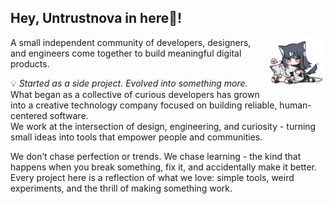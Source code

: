 ## Hey, Untrustnova in here👋!

<img src="./../icon.webp" width="95" align="right">

A small independent community of developers, designers, and engineers come together to build meaningful digital products.  

💡 *Started as a side project. Evolved into something more.*  
What began as a collective of curious developers has grown into a creative technology company focused on building reliable, human-centered software.  
We work at the intersection of design, engineering, and curiosity - turning small ideas into tools that empower people and communities.  


We don’t chase perfection or trends. We chase learning - the kind that happens when you break something, fix it, and accidentally make it better. Every project here is a reflection of what we love: simple tools, weird experiments, and the thrill of making something work.  
